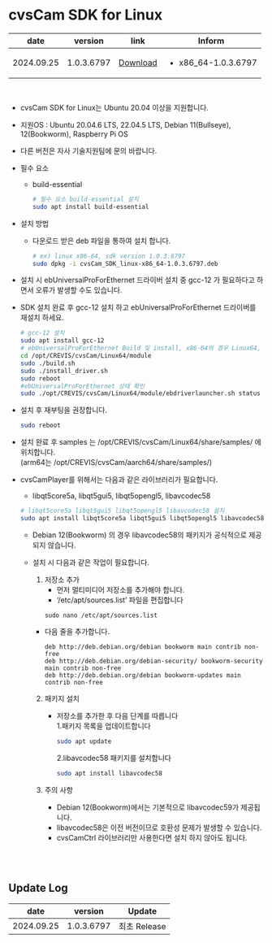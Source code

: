 # cvsCam SDK for Linux
| date | version | link | Inform |
|------|---------|------|--------|
| 2024.09.25 | 1.0.3.6797 | [Download](https://github.com/CREVIS/Camera/raw/refs/heads/master/cvsCam/Linux/Files/cvsCam_SDK_linux-x86_64-1.0.3.6797.zip)| <ul><li>x86_64-1.0.3.6797<br/></li> |


<br>

- cvsCam SDK for Linux는 Ubuntu 20.04 이상을 지원합니다.
- 지원OS : Ubuntu 20.04.6 LTS, 22.04.5 LTS, Debian 11(Bullseye), 12(Bookworm), Raspberry Pi OS
- 다른 버전은 자사 기술지원팀에 문의 바랍니다.

- 필수 요소
    - build-essential
        
        ```bash
        # 필수 요소 build-essential 설치
        sudo apt install build-essential
        ```

- 설치 방법
    - 다운로드 받은 deb 파일을 통하여 설치 합니다.
        
        ```bash
        # ex) linux x86-64, sdk version 1.0.3.6797
        sudo dpkg -i cvsCam_SDK_linux-x86_64-1.0.3.6797.deb
        ```

- 설치 시 ebUniversalProForEthernet 드라이버 설치 중  gcc-12 가 필요하다고 하면서 오류가 발생할 수도 있습니다.
- SDK 설치 완료 후 gcc-12 설치 하고 ebUniversalProForEthernet 드라이버를 재설치 하세요.
    
    ```bash
    # gcc-12 설치
    sudo apt install gcc-12
    # ebUniversalProForEthernet Build 및 install, x86-64의 경우 Linux64, arm64의 경우 aarch64
    cd /opt/CREVIS/cvsCam/Linux64/module
    sudo ./build.sh
    sudo ./install_driver.sh
    sudo reboot
    #ebUniversalProForEthernet 상태 확인
    sudo ./opt/CREVIS/cvsCam/Linux64/module/ebdriverlauncher.sh status
    ```
    
- 설치 후 재부팅을 권장합니다.
    
    ```bash
    sudo reboot
    ```

- 설치 완료 후 samples 는 /opt/CREVIS/cvsCam/Linux64/share/samples/ 에 위치합니다.
  <br>(arm64는 /opt/CREVIS/cvsCam/aarch64/share/samples/)
- cvsCamPlayer를 위해서는 다음과 같은 라이브러리가 필요합니다.
    - libqt5core5a, libqt5gui5, libqt5opengl5, libavcodec58
    
    ```bash
    # libqt5core5a libqt5gui5 libqt5opengl5 libavcodec58 설치
    sudo apt install libqt5core5a libqt5gui5 libqt5opengl5 libavcodec58
    ```
    
    - Debian 12(Bookworm) 의 경우 libavcodec58의 패키지가 공식적으로 제공되지 않습니다.
      
    - 설치 시 다음과 같은 작업이 필요합니다.
      
         1. 저장소 추가      
            - 먼저 멀티미디어 저장소를 추가해야 합니다.      
            - ‘/etc/apt/sources.list’ 파일을 편집합니다            
            ```
            sudo nano /etc/apt/sources.list
            ```

         - 다음 줄을 추가합니다.               
            ```
            deb http://deb.debian.org/debian bookworm main contrib non-free
            deb http://deb.debian.org/debian-security/ bookworm-security main contrib non-free
            deb http://deb.debian.org/debian bookworm-updates main contrib non-free
            ```
                
         2. 패키지 설치 
            - 저장소를 추가한 후 다음 단계를 따릅니다               
                1.패키지 목록을 업데이트합니다
                ```bash
                sudo apt update
                ```
                2.libavcodec58 패키지를 설치합니다
                ```bash
                sudo apt install libavcodec58
                ```

         3. 주의 사항
            - Debian 12(Bookworm)에서는 기본적으로 libavcodec59가 제공됩니다.
            - libavcodec58은 이전 버전이므로 호환성 문제가 발생할 수 있습니다.
            - cvsCamCtrl 라이브러리만 사용한다면 설치 하지 않아도 됩니다.
        
<br><br>

## Update Log
| date | version | Update |
|------|---------|--------|
| 2024.09.25 | 1.0.3.6797 | 최초 Release |

<br>
